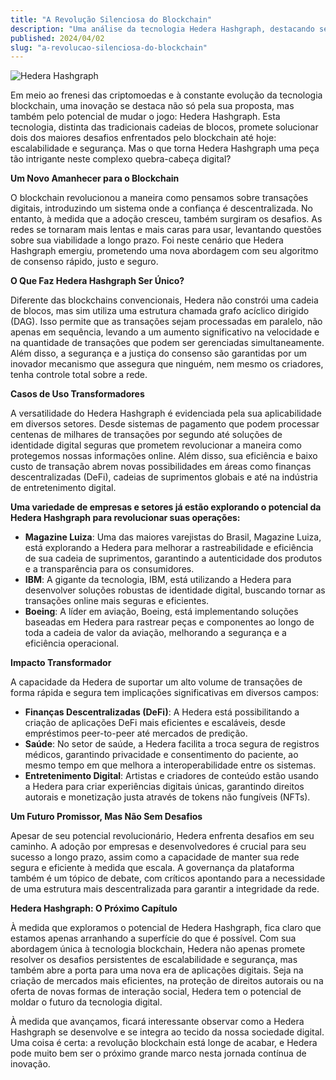 ```yaml
---
title: "A Revolução Silenciosa do Blockchain"
description: "Uma análise da tecnologia Hedera Hashgraph, destacando seu potencial para superar os desafios de escalabilidade e segurança enfrentados pelo blockchain tradicional, e como isso pode mudar o futuro das transações digitais."
published: 2024/04/02
slug: "a-revolucao-silenciosa-do-blockchain"
---
```


![Hedera Hashgraph](https://media.licdn.com/dms/image/D4D12AQFhfbLy2ObGDQ/article-cover_image-shrink_720_1280/0/1712071533223?e=1717632000&v=beta&t=aybCbO6gJOmR071O1gGvnz6hvyjnHx1ovH7s7Vs68pQ)

Em meio ao frenesi das criptomoedas e à constante evolução da tecnologia blockchain, uma inovação se destaca não só pela sua proposta, mas também pelo potencial de mudar o jogo: Hedera Hashgraph. Esta tecnologia, distinta das tradicionais cadeias de blocos, promete solucionar dois dos maiores desafios enfrentados pelo blockchain até hoje: escalabilidade e segurança. Mas o que torna Hedera Hashgraph uma peça tão intrigante neste complexo quebra-cabeça digital?

**Um Novo Amanhecer para o Blockchain**

O blockchain revolucionou a maneira como pensamos sobre transações digitais, introduzindo um sistema onde a confiança é descentralizada. No entanto, à medida que a adoção cresceu, também surgiram os desafios. As redes se tornaram mais lentas e mais caras para usar, levantando questões sobre sua viabilidade a longo prazo. Foi neste cenário que Hedera Hashgraph emergiu, prometendo uma nova abordagem com seu algoritmo de consenso rápido, justo e seguro.

**O Que Faz Hedera Hashgraph Ser Único?**

Diferente das blockchains convencionais, Hedera não constrói uma cadeia de blocos, mas sim utiliza uma estrutura chamada grafo acíclico dirigido (DAG). Isso permite que as transações sejam processadas em paralelo, não apenas em sequência, levando a um aumento significativo na velocidade e na quantidade de transações que podem ser gerenciadas simultaneamente. Além disso, a segurança e a justiça do consenso são garantidas por um inovador mecanismo que assegura que ninguém, nem mesmo os criadores, tenha controle total sobre a rede.

**Casos de Uso Transformadores**

A versatilidade do Hedera Hashgraph é evidenciada pela sua aplicabilidade em diversos setores. Desde sistemas de pagamento que podem processar centenas de milhares de transações por segundo até soluções de identidade digital seguras que prometem revolucionar a maneira como protegemos nossas informações online. Além disso, sua eficiência e baixo custo de transação abrem novas possibilidades em áreas como finanças descentralizadas (DeFi), cadeias de suprimentos globais e até na indústria de entretenimento digital.

**Uma variedade de empresas e setores já estão explorando o potencial da Hedera Hashgraph para revolucionar suas operações:**

- **Magazine Luiza**: Uma das maiores varejistas do Brasil, Magazine Luiza, está explorando a Hedera para melhorar a rastreabilidade e eficiência de sua cadeia de suprimentos, garantindo a autenticidade dos produtos e a transparência para os consumidores.
- **IBM**: A gigante da tecnologia, IBM, está utilizando a Hedera para desenvolver soluções robustas de identidade digital, buscando tornar as transações online mais seguras e eficientes.
- **Boeing**: A líder em aviação, Boeing, está implementando soluções baseadas em Hedera para rastrear peças e componentes ao longo de toda a cadeia de valor da aviação, melhorando a segurança e a eficiência operacional.

**Impacto Transformador**

A capacidade da Hedera de suportar um alto volume de transações de forma rápida e segura tem implicações significativas em diversos campos:

- **Finanças Descentralizadas (DeFi)**: A Hedera está possibilitando a criação de aplicações DeFi mais eficientes e escaláveis, desde empréstimos peer-to-peer até mercados de predição.
- **Saúde**: No setor de saúde, a Hedera facilita a troca segura de registros médicos, garantindo privacidade e consentimento do paciente, ao mesmo tempo em que melhora a interoperabilidade entre os sistemas.
- **Entretenimento Digital**: Artistas e criadores de conteúdo estão usando a Hedera para criar experiências digitais únicas, garantindo direitos autorais e monetização justa através de tokens não fungíveis (NFTs).

**Um Futuro Promissor, Mas Não Sem Desafios**

Apesar de seu potencial revolucionário, Hedera enfrenta desafios em seu caminho. A adoção por empresas e desenvolvedores é crucial para seu sucesso a longo prazo, assim como a capacidade de manter sua rede segura e eficiente à medida que escala. A governança da plataforma também é um tópico de debate, com críticos apontando para a necessidade de uma estrutura mais descentralizada para garantir a integridade da rede.

**Hedera Hashgraph: O Próximo Capítulo**

À medida que exploramos o potencial de Hedera Hashgraph, fica claro que estamos apenas arranhando a superfície do que é possível. Com sua abordagem única à tecnologia blockchain, Hedera não apenas promete resolver os desafios persistentes de escalabilidade e segurança, mas também abre a porta para uma nova era de aplicações digitais. Seja na criação de mercados mais eficientes, na proteção de direitos autorais ou na oferta de novas formas de interação social, Hedera tem o potencial de moldar o futuro da tecnologia digital.

À medida que avançamos, ficará interessante observar como a Hedera Hashgraph se desenvolve e se integra ao tecido da nossa sociedade digital. Uma coisa é certa: a revolução blockchain está longe de acabar, e Hedera pode muito bem ser o próximo grande marco nesta jornada contínua de inovação.
